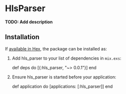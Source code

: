 # HlsParser

**TODO: Add description**

## Installation

If [available in Hex](https://hex.pm/docs/publish), the package can be installed as:

  1. Add hls_parser to your list of dependencies in `mix.exs`:

        def deps do
          [{:hls_parser, "~> 0.0.1"}]
        end

  2. Ensure hls_parser is started before your application:

        def application do
          [applications: [:hls_parser]]
        end
